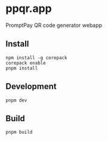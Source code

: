 ppqr.app
===

PromptPay QR code generator webapp

Install
---

```
npm install -g corepack
corepack enable
pnpm install
```

Development
---

```
pnpm dev
```

Build
---

```
pnpm build
```
